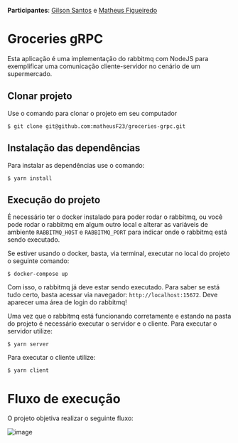 **Participantes**: [Gilson Santos](https://github.com/gilsonsantos03) e [Matheus Figueiredo](https://github.com/matheusF23)

# Groceries gRPC

Esta aplicação é uma implementação do rabbitmq com NodeJS para exemplificar uma comunicação cliente-servidor no cenário de um supermercado.

## Clonar projeto

Use o comando para clonar o projeto em seu computador
```
$ git clone git@github.com:matheusF23/groceries-grpc.git
```

## Instalação das dependências

Para instalar as dependências use o comando:
```
$ yarn install
```

## Execução do projeto

É necessário ter o docker instalado para poder rodar o rabbitmq, ou você pode rodar o rabbitmq em algum outro local e alterar as variáveis de ambiente `RABBITMQ_HOST` e `RABBITMQ_PORT` para indicar onde o rabbitmq está sendo executado.

Se estiver usando o docker, basta, via terminal, executar no local do projeto o seguinte comando: 

```
$ docker-compose up
```

Com isso, o rabbitmq já deve estar sendo executado. Para saber se está tudo certo, basta acessar via navegador: `http://localhost:15672`. Deve aparecer uma área de login do rabbitmq!

Uma vez que o rabbitmq está funcionando corretamente e estando na pasta do projeto é necessário executar o servidor e o cliente. Para executar o servidor utilize:

```
$ yarn server
```

Para executar o cliente utilize:
```
$ yarn client
```

# Fluxo de execução

O projeto objetiva realizar o seguinte fluxo:

![image](https://user-images.githubusercontent.com/54044801/145727206-000994d0-828f-4166-8769-2a0b08eed8dc.png)
